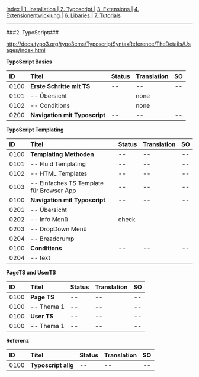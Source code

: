 [Index   | ](README.md)  [1. Installation   | ](1-installation.md)  [2. Typoscript   |](2-typoscript.md)   [3. Extensions  |](3-extensions.md)  [4. Extensionentwicklung  |](4-extensionentwicklung.md)  [6. Libaries  |](6-libaries.md)  [7. Tutorials](7-tutorials.md) 
***

###2. TypoScript###


http://docs.typo3.org/typo3cms/TyposcriptSyntaxReference/TheDetails/Usages/Index.html

**TypoScript Basics**

| ID   | Titel                         | Status       | Translation | SO   |
| :--- | :---------------------------- | :----------- | :---------- | :--: |
| 0100 | **Erste Schritte mit TS**     | --           | --          | --   |
| 0101 | -- Übersicht                  |              | none        |      |
| 0102 | -- Conditions                 |              | none        |      |
| 0200 | **Navigation mit Typoscript** | --           | --          | --   |



**TypoScript Templating**

| ID   | Titel                         | Status       | Translation | SO   |
| :--- | :---------------------------- | :----------- | :---------- | :--: |
| 0100 | **Templating Methoden**       | --           | --          | --   |
| 0101 | -- Fluid Templating           | --           | --          | --   |
| 0102 | -- HTML Templates             | --           | --          | --   |
| 0103 | -- Einfaches TS Template für Browser App | --           | --          | --   |
| 0100 | **Navigation mit Typoscript** | --           | --          | --   |
| 0201 | -- Übersicht                  |              |             |      |
| 0202 | -- Info Menü                  |  check       |             |      |
| 0203 | -- DropDown Menü              |              |             |      |
| 0204 | -- Breadcrump                 |              |             |      |
| 0100 | **Conditions**                | --           | --          | --   |
| 0204 | -- text                       |              |             |      |

**PageTS und UserTS**

| ID   | Titel                         | Status       | Translation | SO   |
| :--- | :---------------------------- | :----------- | :---------- | :--: |
| 0100 | **Page TS**                   | --           | --          | --   |
| 0100 | -- Thema 1                    | --           | --          | --   |
| 0100 | **User TS**                   | --           | --          | --   |
| 0100 | -- Thema 1                    | --           | --          | --   |


**Referenz**

| ID   | Titel                         | Status       | Translation | SO   |
| :--- | :---------------------------- | :----------- | :---------- | :--: |
| 0100 | **Typoscript allg**           | --           | --          | --   |
